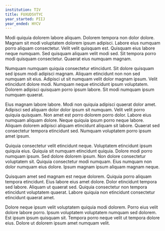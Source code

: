 ```yaml
---
institution: TIV
title: FUXUDSVTYC
year_started: PIIJ
year_ended: HYCV
---
```


Modi quiquia dolorem labore aliquam. Dolorem tempora non dolor dolore. Magnam sit modi voluptatem dolorem ipsum adipisci. Labore eius numquam porro aliquam consectetur. Velit velit quisquam est. Quisquam eius labore neque numquam. Sed quisquam aliquam velit modi sed. Sit tempora porro modi quisquam consectetur. Quaerat eius numquam magnam.

Numquam numquam quiquia consectetur etincidunt. Sit dolore quisquam sed ipsum modi adipisci magnam. Aliquam etincidunt non non sed numquam sit eius. Adipisci ut sit numquam velit dolor magnam ipsum. Velit etincidunt dolore modi. Numquam neque etincidunt ipsum voluptatem. Dolorem adipisci quisquam porro ipsum labore. Sit modi numquam ipsum numquam quaerat.

Eius magnam labore labore. Modi non quiquia adipisci quaerat dolor amet. Adipisci sed aliquam dolor dolor ipsum sit numquam. Velit velit porro quiquia quisquam. Non amet est porro dolorem porro dolor. Labore eius numquam aliquam dolore. Neque quiquia ipsum porro neque labore. Aliquam dolorem adipisci aliquam etincidunt aliquam sit labore. Quaerat sed consectetur tempora etincidunt sed. Numquam voluptatem porro ipsum amet ipsum.

Quiquia consectetur velit etincidunt neque. Voluptatem etincidunt ipsum quiquia eius. Quiquia sit numquam etincidunt quiquia. Dolore modi porro numquam ipsum. Sed dolore dolorem ipsum. Non dolore consectetur voluptatem sit. Quiquia consectetur modi numquam. Eius numquam non dolor numquam eius dolore. Ipsum magnam ipsum aliquam magnam neque.

Quisquam amet sed magnam est neque dolorem. Quiquia porro aliquam tempora etincidunt. Eius labore eius amet dolore. Dolor etincidunt tempora sed labore. Aliquam ut quaerat sed. Quiquia consectetur non tempora etincidunt voluptatem quaerat. Labore quiquia non etincidunt consectetur etincidunt quaerat amet.

Dolore neque ipsum velit voluptatem quiquia modi dolorem. Porro eius velit dolore labore porro. Ipsum voluptatem voluptatem numquam sed dolorem. Est ipsum ipsum quisquam sit. Tempora porro neque velit ut tempora dolore eius. Dolore ut dolorem ipsum amet numquam velit.
    